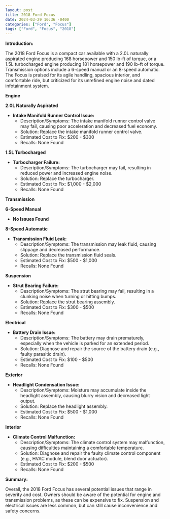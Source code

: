 ```yaml
---
layout: post
title: 2018 Ford Focus
date: 2024-03-29 10:36 -0400
categories: ["Ford", "Focus"]
tags: ["Ford", "Focus", "2018"]
---
```

**Introduction:**

The 2018 Ford Focus is a compact car available with a 2.0L naturally aspirated engine producing 168 horsepower and 150 lb-ft of torque, or a 1.5L turbocharged engine producing 181 horsepower and 190 lb-ft of torque. Transmission options include a 6-speed manual or an 8-speed automatic. The Focus is praised for its agile handling, spacious interior, and comfortable ride, but criticized for its unrefined engine noise and dated infotainment system.

**Engine**

**2.0L Naturally Aspirated**

* **Intake Manifold Runner Control Issue:**
    * Description/Symptoms: The intake manifold runner control valve may fail, causing poor acceleration and decreased fuel economy.
    * Solution: Replace the intake manifold runner control valve.
    * Estimated Cost to Fix: $200 - $300
    * Recalls: None Found

**1.5L Turbocharged**

* **Turbocharger Failure:**
    * Description/Symptoms: The turbocharger may fail, resulting in reduced power and increased engine noise.
    * Solution: Replace the turbocharger.
    * Estimated Cost to Fix: $1,000 - $2,000
    * Recalls: None Found

**Transmission**

**6-Speed Manual**

* **No Issues Found**

**8-Speed Automatic**

* **Transmission Fluid Leak:**
    * Description/Symptoms: The transmission may leak fluid, causing slippage and decreased performance.
    * Solution: Replace the transmission fluid seals.
    * Estimated Cost to Fix: $500 - $1,000
    * Recalls: None Found

**Suspension**

* **Strut Bearing Failure:**
    * Description/Symptoms: The strut bearing may fail, resulting in a clunking noise when turning or hitting bumps.
    * Solution: Replace the strut bearing assembly.
    * Estimated Cost to Fix: $300 - $500
    * Recalls: None Found

**Electrical**

* **Battery Drain Issue:**
    * Description/Symptoms: The battery may drain prematurely, especially when the vehicle is parked for an extended period.
    * Solution: Diagnose and repair the source of the battery drain (e.g., faulty parasitic drain).
    * Estimated Cost to Fix: $100 - $500
    * Recalls: None Found

**Exterior**

* **Headlight Condensation Issue:**
    * Description/Symptoms: Moisture may accumulate inside the headlight assembly, causing blurry vision and decreased light output.
    * Solution: Replace the headlight assembly.
    * Estimated Cost to Fix: $500 - $1,000
    * Recalls: None Found

**Interior**

* **Climate Control Malfunction:**
    * Description/Symptoms: The climate control system may malfunction, causing difficulties maintaining a comfortable temperature.
    * Solution: Diagnose and repair the faulty climate control component (e.g., HVAC module, blend door actuator).
    * Estimated Cost to Fix: $200 - $500
    * Recalls: None Found

**Summary:**

Overall, the 2018 Ford Focus has several potential issues that range in severity and cost. Owners should be aware of the potential for engine and transmission problems, as these can be expensive to fix. Suspension and electrical issues are less common, but can still cause inconvenience and safety concerns.
